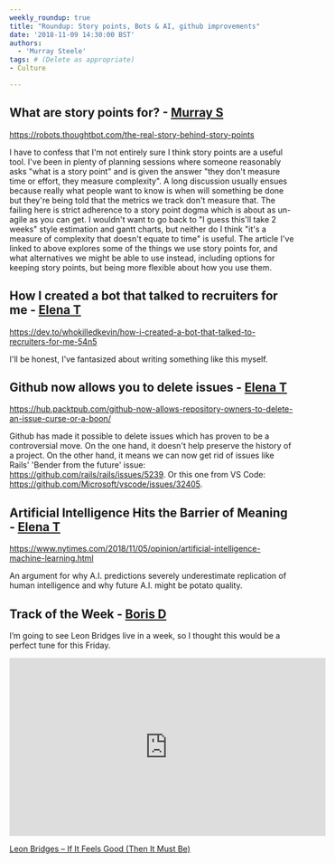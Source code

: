 ```yaml
---
weekly_roundup: true
title: "Roundup: Story points, Bots & AI, github improvements"
date: '2018-11-09 14:30:00 BST'
authors:
  - 'Murray Steele'
tags: # (Delete as appropriate)
- Culture

---
```


## What are story points for? - [Murray S](/team#murray-steele)

https://robots.thoughtbot.com/the-real-story-behind-story-points

I have to confess that I'm not entirely sure I think story points are a useful
tool.  I've been in plenty of planning sessions where someone reasonably asks
"what is a story point" and is given the answer "they don't measure time or
effort, they measure complexity".  A long discussion usually ensues because
really what people want to know is when will something be done but they're being
told that the metrics we track don't measure that.  The failing here is strict
adherence to a story point dogma which is about as un-agile as you can get. I
wouldn't want to go back to "I guess this'll take 2 weeks" style estimation and
gantt charts, but neither do I think "it's a measure of complexity that doesn't
equate to time" is useful.  The article I've linked to above explores some of
the things we use story points for, and what alternatives we might be able to
use instead, including options for keeping story points, but being more flexible
about how you use them.

## How I created a bot that talked to recruiters for me - [Elena T](/team#elena-tanasoiu)

https://dev.to/whokilledkevin/how-i-created-a-bot-that-talked-to-recruiters-for-me-54n5

I'll be honest, I've fantasized about writing something like this myself.

## Github now allows you to delete issues - [Elena T](/team#elena-tanasoiu)

https://hub.packtpub.com/github-now-allows-repository-owners-to-delete-an-issue-curse-or-a-boon/

Github has made it possible to delete issues which has proven to be a
controversial move.  On the one hand, it doesn't help preserve the history of a
project. On the other hand, it means we can now get rid of issues like Rails'
'Bender from the future' issue: https://github.com/rails/rails/issues/5239. Or
this one from VS Code: https://github.com/Microsoft/vscode/issues/32405.

## Artificial Intelligence Hits the Barrier of Meaning - [Elena T](/team#elena-tanasoiu)

https://www.nytimes.com/2018/11/05/opinion/artificial-intelligence-machine-learning.html

An argument for why A.I. predictions severely underestimate replication of human
intelligence and why future A.I. might be potato quality.

## Track of the Week - [Boris D](/team#boris-divjak)

I’m going to see Leon Bridges live in a week, so I thought this would be a
perfect tune for this Friday.

<iframe width="560" height="315" src="https://www.youtube.com/embed/WY6tIQOQcY0" frameborder="0" allow="accelerometer; autoplay; encrypted-media; gyroscope; picture-in-picture" allowfullscreen></iframe>

[Leon Bridges – If It Feels Good (Then It Must Be)](https://www.youtube.com/watch?v=WY6tIQOQcY0)
